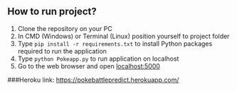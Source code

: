 ## How to run project?

1. Clone the repository on your PC
2. In CMD (Windows) or Terminal (Linux) position yourself to project folder
3. Type `pip install -r requirements.txt` to install Python packages required to run the application
4. Type `python Pokeapp.py` to run application on localhost
5. Go to the web browser and open [localhost:5000](http://localhost:5000/)

###Heroku link: https://pokebattlepredict.herokuapp.com/ 
